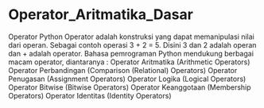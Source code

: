 # Operator_Aritmatika_Dasar
Operator Python Operator adalah konstruksi yang dapat memanipulasi nilai dari operan.  Sebagai contoh operasi 3 + 2 = 5. Disini 3 dan 2 adalah operan dan + adalah operator.  Bahasa pemrograman Python mendukung berbagai macam operator, diantaranya :  Operator Aritmatika (Arithmetic Operators) Operator Perbandingan (Comparison (Relational) Operators) Operator Penugasan (Assignment Operators) Operator Logika (Logical Operators) Operator Bitwise (Bitwise Operators) Operator Keanggotaan (Membership Operators) Operator Identitas (Identity Operators)
